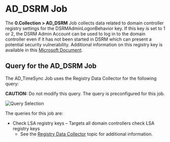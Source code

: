 # AD\_DSRM Job

The __0.Collection > AD\_DSRM__ Job collects data related to domain controller registry settings for the DSRMAdminLogonBehavior key. If this key is set to 1 or 2, the DSRM Admin Account can be used to log in to the domain controller even if it has not been started in DSRM which can present a potential security vulnerability. Additional information on this registry key is available in this [Microsoft Document](https://docs.microsoft.com/en-us/previous-versions/windows/it-pro/windows-server-2008-R2-and-2008/cc732714(v=ws.10)?redirectedfrom=MSDN).

## Query for the AD\_DSRM Job

The AD\_TimeSync Job uses the Registry Data Collector for the following query:

__CAUTION:__ Do not modify this query. The query is preconfigured for this job.

![Query Selection](/img/product_docs/accessanalyzer/accessanalyzer/enterpriseauditor/solutions/activedirectory/domains/collection/dsrmquery.png)

The queries for this job are:

- Check LSA registry keys – Targets all domain controllers check LSA registry keys
  - See the [Registry Data Collector](/docs/accessanalyzer/accessanalyzer/enterpriseauditor/admin/datacollector/registry.md) topic for additional information.
